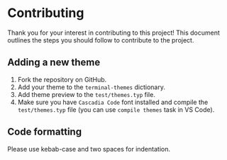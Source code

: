 # Contributing

Thank you for your interest in contributing to this project! This document outlines the steps you should follow to contribute to the project.

## Adding a new theme

1. Fork the repository on GitHub.
2. Add your theme to the `terminal-themes` dictionary.
3. Add theme preview to the `test/themes.typ` file.
4. Make sure you have `Cascadia Code` font installed and compile the `test/themes.typ` file (you can use `compile themes` task in VS Code).

## Code formatting

Please use kebab-case and two spaces for indentation.

